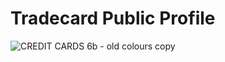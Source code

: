 # Tradecard Public Profile

![CREDIT CARDS 6b - old colours copy](https://user-images.githubusercontent.com/5820988/203500403-d702ad39-f74a-4725-9b8e-2245f34101df.png)
